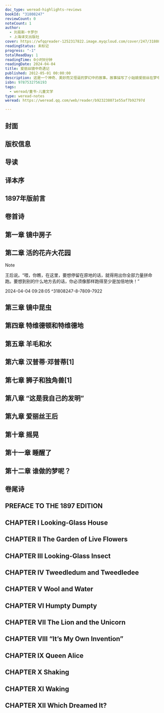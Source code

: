 ```yaml
---
doc_type: weread-highlights-reviews
bookId: "31808247"
reviewCount: 0
noteCount: 1
author:
  - 刘易斯·卡罗尔
  - 上海译文出版社
cover: https://wfqqreader-1252317822.image.myqcloud.com/cover/247/31808247/t7_31808247.jpg
readingStatus: 未标记
progress: "-1"
totalReadDay: 1
readingTime: 0小时0分钟
readingDate: 2024-04-04
title: 爱丽丝镜中奇遇记
published: 2012-05-01 00:00:00
description: 这是一个神奇、美妙而又怪诞的梦幻中的故事。故事描写了小姑娘爱丽丝在梦中种种神奇虚幻的经历。她走进了镜中世界，遭遇了装腔作势、奇笨无比的红白棋王后；好和花儿说话、与动物昆虫共处……当爱丽丝走入镜中，时光发生了倒流，出现了许多奇怪的情景：原本沉默的花草动物也开口说话了；绵羊戴着眼镜在织毛衣；在那些怪物的眼中，人才是真正可笑、不可思议的怪物。卡罗尔根据镜中影像与真实形象相反的基本原理，将爱丽丝的这一场梦发生的场地设计在镜子之中。镜中的一切景象都是颠倒的，制造了十分荒诞而又滑稽可笑的效果。
isbn: 9787532756193
tags:
  - weread/童书-儿童文学
type: weread-notes
weread: https://weread.qq.com/web/reader/b923238071e55af7b92797d

---
```



## 封面

## 版权信息

## 导读

## 译本序

## 1897年版前言

## 卷首诗

## 第一章 镜中房子

## 第二章 活的花卉大花园

> [!NOTE] 
> 王后说。“喂，你瞧，在这里，要想停留在原地的话，就得用出你全部力量拼命跑。要想到别的什么地方去的话，你必须像那样跑得至少是加倍地快！”
> 
> 2024-04-04 09:28:05 ^31808247-8-7809-7922

## 第三章 镜中昆虫

## 第四章 特维德顿和特维德地

## 第五章 羊毛和水

## 第六章 汉普蒂·邓普蒂[1]

## 第七章 狮子和独角兽[1]

## 第八章 “这是我自己的发明”

## 第九章 爱丽丝王后

## 第十章 摇晃

## 第十一章 睡醒了

## 第十二章 谁做的梦呢？

## 卷尾诗

## PREFACE TO THE 1897 EDITION

## CHAPTER Ⅰ Looking-Glass House

## CHAPTER Ⅱ The Garden of Live Flowers

## CHAPTER Ⅲ Looking-Glass Insect

## CHAPTER Ⅳ Tweedledum and Tweedledee

## CHAPTER Ⅴ Wool and Water

## CHAPTER Ⅵ Humpty Dumpty

## CHAPTER Ⅶ The Lion and the Unicorn

## CHAPTER Ⅷ “It’s My Own Invention”

## CHAPTER Ⅸ Queen Alice

## CHAPTER Ⅹ Shaking

## CHAPTER Ⅺ Waking

## CHAPTER Ⅻ Which Dreamed It?

